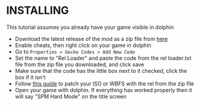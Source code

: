 # INSTALLING
This tutorial assumes you already have your game visible in dolphin
* Download the latest release of the mod as a zip file from [here](https://github.com/L5050/SPM-Hard-Mode/releases)
* Enable cheats, then right click on your game in dolphin
* Go to `Properties > Gecko Codes > Add New Code`
* Set the name to "Rel Loader" and paste the code from the rel loader.txt file from the zip file you downloaded, and click save
* Make sure that the code has the little box next to it checked, click the box if it isn't
* Follow [this guide](https://github.com/SeekyCt/spm-rel-loader/blob/master/ISO.md) to patch your ISO or WBFS with the rel from the zip file
* Open your game with dolphin. If everything has worked properly then it will say "SPM Hard Mode" on the title screen
